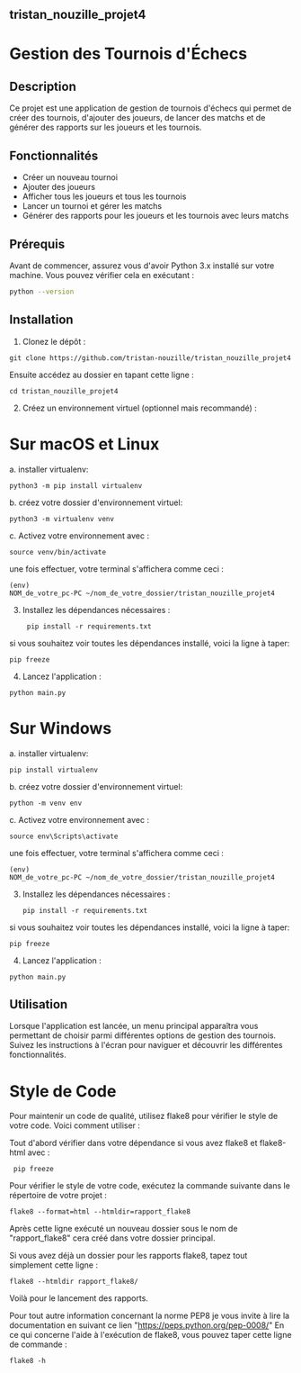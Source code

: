 ## tristan_nouzille_projet4

# Gestion des Tournois d'Échecs

## Description
Ce projet est une application de gestion de tournois d'échecs qui permet de créer des tournois, d'ajouter des joueurs, de lancer des matchs et de générer des rapports sur les joueurs et les tournois.

## Fonctionnalités
- Créer un nouveau tournoi
- Ajouter des joueurs
- Afficher tous les joueurs et tous les tournois
- Lancer un tournoi et gérer les matchs
- Générer des rapports pour les joueurs et les tournois avec leurs matchs

## Prérequis
Avant de commencer, assurez vous d'avoir Python 3.x installé sur votre machine. Vous pouvez vérifier cela en exécutant :

```bash
python --version

```
## Installation

1. Clonez le dépôt :

  ```
  git clone https://github.com/tristan-nouzille/tristan_nouzille_projet4
  ```

  Ensuite accédez au dossier en tapant cette ligne :

  ```
  cd tristan_nouzille_projet4
  ```
2. Créez un environnement virtuel (optionnel mais recommandé) :

# Sur macOS et Linux
a. installer virtualenv:

 ```
 python3 -m pip install virtualenv
 ```
b. créez votre dossier d'environnement virtuel:

 ```
 python3 -m virtualenv venv
 ```
c. Activez votre environnement avec :

  ```
  source venv/bin/activate 
  ```
  une fois effectuer, votre terminal s'affichera comme ceci :

  ```
  (env)
  NOM_de_votre_pc-PC ~/nom_de_votre_dossier/tristan_nouzille_projet4
  ```

3. Installez les dépendances nécessaires :
   
   ```
    pip install -r requirements.txt
   ``` 
 si vous souhaitez voir toutes les dépendances installé, voici la ligne à taper:

  ```
  pip freeze
  ```
  
4. Lancez l'application :

 ```
 python main.py
 ```

# Sur Windows
 
a. installer virtualenv:

 ```
 pip install virtualenv
 ```
b. créez votre dossier d'environnement virtuel:

 ```
 python -m venv env
 ```
c. Activez votre environnement avec :

  ```
  source env\Scripts\activate  
  ```
une fois effectuer, votre terminal s'affichera comme ceci :
  ```
  (env)
  NOM_de_votre_pc-PC ~/nom_de_votre_dossier/tristan_nouzille_projet4
  ```

3. Installez les dépendances nécessaires :
   
   ```
   pip install -r requirements.txt
   ```

  si vous souhaitez voir toutes les dépendances installé, voici la ligne à taper:

  ```
  pip freeze
  ```
  
4. Lancez l'application :

 ```
 python main.py
 ```

## Utilisation

Lorsque l'application est lancée, un menu principal apparaîtra vous permettant de choisir parmi différentes options de gestion des tournois. Suivez les instructions à l'écran pour naviguer et découvrir les différentes fonctionnalités.

# Style de Code
Pour maintenir un code de qualité, utilisez flake8 pour vérifier le style de votre code. Voici comment utiliser :

Tout d'abord vérifier dans votre dépendance si vous avez flake8 et flake8-html avec : 

 ```
  pip freeze
 ```
 
Pour vérifier le style de votre code, exécutez la commande suivante dans le répertoire de votre projet :

 ```
 flake8 --format=html --htmldir=rapport_flake8
 ```

Après cette ligne exécuté un nouveau dossier sous le nom de "rapport_flake8" cera créé dans votre dossier principal.

Si vous avez déjà un dossier pour les rapports flake8, tapez tout simplement cette ligne :

 ```
 flake8 --htmldir rapport_flake8/
 ```
Voilà pour le lancement des rapports.

Pour tout autre information concernant la norme PEP8 je vous invite à lire la documentation en suivant ce lien "https://peps.python.org/pep-0008/"
En ce qui concerne l'aide à l'exécution de flake8, vous pouvez taper cette ligne de commande :

 ```
 flake8 -h
 ```
